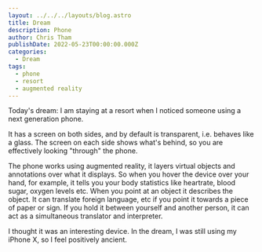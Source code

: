 ```yaml
---
layout: ../../../layouts/blog.astro
title: Dream
description: Phone
author: Chris Tham
publishDate: 2022-05-23T00:00:00.000Z
categories:
  - Dream
tags:
  - phone
  - resort
  - augmented reality
---
```


Today's dream: I am staying at a resort when I noticed someone using a next generation phone.

It has a screen on both sides, and by default is transparent, i.e. behaves like a glass. The screen on each side shows what's behind, so you are effectively looking "through" the phone.

The phone works using augmented reality, it layers virtual objects and annotations over what it displays. So when you hover the device over your hand, for example, it tells you your body statistics like heartrate, blood sugar, oxygen levels etc. When you point at an object it describes the object. It can translate foreign language, etc if you point it towards a piece of paper or sign. If you hold it between yourself and another person, it can act as a simultaneous translator and interpreter.

I thought it was an interesting device. In the dream, I was still using my iPhone X, so I feel positively ancient.
